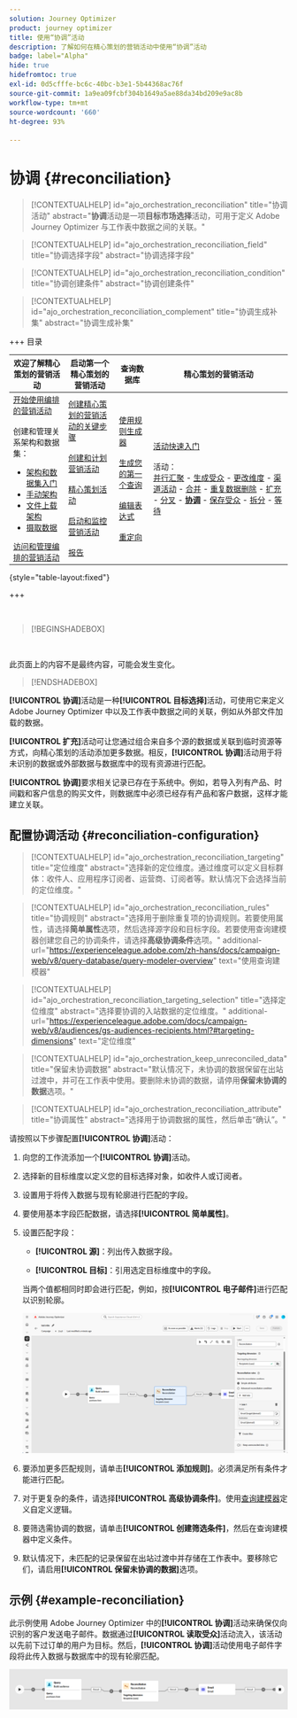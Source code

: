 ```yaml
---
solution: Journey Optimizer
product: journey optimizer
title: 使用“协调”活动
description: 了解如何在精心策划的营销活动中使用“协调”活动
badge: label="Alpha"
hide: true
hidefromtoc: true
exl-id: 0d5cfffe-bc6c-40bc-b3e1-5b44368ac76f
source-git-commit: 1a9ea09fcbf304b1649a5ae88da34bd209e9ac8b
workflow-type: tm+mt
source-wordcount: '660'
ht-degree: 93%

---
```


# 协调 {#reconciliation}

>[!CONTEXTUALHELP]
>id="ajo_orchestration_reconciliation"
>title="协调活动"
>abstract="**协调**&#x200B;活动是一项&#x200B;**目标市场选择**&#x200B;活动，可用于定义 Adobe Journey Optimizer 与工作表中数据之间的关联。"

>[!CONTEXTUALHELP]
>id="ajo_orchestration_reconciliation_field"
>title="协调选择字段"
>abstract="协调选择字段"

>[!CONTEXTUALHELP]
>id="ajo_orchestration_reconciliation_condition"
>title="协调创建条件"
>abstract="协调创建条件"

>[!CONTEXTUALHELP]
>id="ajo_orchestration_reconciliation_complement"
>title="协调生成补集"
>abstract="协调生成补集"


+++ 目录

| 欢迎了解精心策划的营销活动 | 启动第一个精心策划的营销活动 | 查询数据库 | 精心策划的营销活动 |
|---|---|---|---|
| [开始使用编排的营销活动](../gs-orchestrated-campaigns.md)<br/><br/>创建和管理关系架构和数据集：</br> <ul><li>[架构和数据集入门](../gs-schemas.md)</li><li>[手动架构](../manual-schema.md)</li><li>[文件上载架构](../file-upload-schema.md)</li><li>[摄取数据](../ingest-data.md)</li></ul>[访问和管理编排的营销活动](../access-manage-orchestrated-campaigns.md) | [创建精心策划的营销活动的关键步骤](../gs-campaign-creation.md)<br/><br/>[创建和计划营销活动](../create-orchestrated-campaign.md)<br/><br/>[精心策划活动](../orchestrate-activities.md)<br/><br/>[启动和监控营销活动](../start-monitor-campaigns.md)<br/><br/>[报告](../reporting-campaigns.md) | [使用规则生成器](../orchestrated-rule-builder.md)<br/><br/>[生成您的第一个查询](../build-query.md)<br/><br/>[编辑表达式](../edit-expressions.md)<br/><br/>[重定向](../retarget.md) | [活动快速入门](about-activities.md)<br/><br/>活动：<br/>[并行汇聚](and-join.md) - [生成受众](build-audience.md) - [更改维度](change-dimension.md) - [渠道活动](channels.md) - [合并](combine.md) - [重复数据删除](deduplication.md) - [扩充](enrichment.md) - [分叉](fork.md) - <b>[协调](reconciliation.md)</b> - [保存受众](save-audience.md) - [拆分](split.md) - [等待](wait.md) |

{style="table-layout:fixed"}

+++

<br/>

>[!BEGINSHADEBOX]

</br>

此页面上的内容不是最终内容，可能会发生变化。

>[!ENDSHADEBOX]

**[!UICONTROL 协调]**&#x200B;活动是一种&#x200B;**[!UICONTROL 目标选择]**&#x200B;活动，可使用它来定义 Adobe Journey Optimizer 中以及工作表中数据之间的关联，例如从外部文件加载的数据。

**[!UICONTROL 扩充]**&#x200B;活动可让您通过组合来自多个源的数据或关联到临时资源等方式，向精心策划的活动添加更多数据。相反，**[!UICONTROL 协调]**&#x200B;活动用于将未识别的数据或外部数据与数据库中的现有资源进行匹配。

**[!UICONTROL 协调]**&#x200B;要求相关记录已存在于系统中。例如，若导入列有产品、时间戳和客户信息的购买文件，则数据库中必须已经存有产品和客户数据，这样才能建立关联。

## 配置协调活动 {#reconciliation-configuration}

>[!CONTEXTUALHELP]
>id="ajo_orchestration_reconciliation_targeting"
>title="定位维度"
>abstract="选择新的定位维度。通过维度可以定义目标群体：收件人、应用程序订阅者、运营商、订阅者等。默认情况下会选择当前的定位维度。"

>[!CONTEXTUALHELP]
>id="ajo_orchestration_reconciliation_rules"
>title="协调规则"
>abstract="选择用于删除重复项的协调规则。若要使用属性，请选择&#x200B;**简单属性**&#x200B;选项，然后选择源字段和目标字段。若要使用查询建模器创建您自己的协调条件，请选择&#x200B;**高级协调条件**&#x200B;选项。"
>additional-url="https://experienceleague.adobe.com/zh-hans/docs/campaign-web/v8/query-database/query-modeler-overview" text="使用查询建模器"

>[!CONTEXTUALHELP]
>id="ajo_orchestration_reconciliation_targeting_selection"
>title="选择定位维度"
>abstract="选择要协调的入站数据的定位维度。"
>additional-url="https://experienceleague.adobe.com/docs/campaign-web/v8/audiences/gs-audiences-recipients.html?#targeting-dimensions" text="定位维度"

>[!CONTEXTUALHELP]
>id="ajo_orchestration_keep_unreconciled_data"
>title="保留未协调数据"
>abstract="默认情况下，未协调的数据保留在出站过渡中，并可在工作表中使用。要删除未协调的数据，请停用&#x200B;**保留未协调的数据**&#x200B;选项。"

>[!CONTEXTUALHELP]
>id="ajo_orchestration_reconciliation_attribute"
>title="协调属性"
>abstract="选择用于协调数据的属性，然后单击“确认”。"

请按照以下步骤配置&#x200B;**[!UICONTROL 协调]**&#x200B;活动：

1. 向您的工作流添加一个&#x200B;**[!UICONTROL 协调]**&#x200B;活动。

1. 选择新的目标维度以定义您的目标选择对象，如收件人或订阅者。

1. 设置用于将传入数据与现有轮廓进行匹配的字段。

1. 要使用基本字段匹配数据，请选择&#x200B;**[!UICONTROL 简单属性]**。

1. 设置匹配字段：

   * **[!UICONTROL 源]**：列出传入数据字段。

   * **[!UICONTROL 目标]**：引用选定目标维度中的字段。

   当两个值都相同时即会进行匹配，例如，按&#x200B;**[!UICONTROL 电子邮件]**&#x200B;进行匹配以识别轮廓。

   ![](../assets/workflow-reconciliation-criteria.png)

1. 要添加更多匹配规则，请单击&#x200B;**[!UICONTROL 添加规则]**。必须满足所有条件才能进行匹配。

1. 对于更复杂的条件，请选择&#x200B;**[!UICONTROL 高级协调条件]**。使用[查询建模器](../orchestrated-rule-builder.md)定义自定义逻辑。

1. 要筛选需协调的数据，请单击&#x200B;**[!UICONTROL 创建筛选条件]**，然后在查询建模器中定义条件。

1. 默认情况下，未匹配的记录保留在出站过渡中并存储在工作表中。要移除它们，请启用&#x200B;**[!UICONTROL 保留未协调的数据]**&#x200B;选项。

## 示例 {#example-reconciliation}

此示例使用 Adobe Journey Optimizer 中的&#x200B;**[!UICONTROL 协调]**&#x200B;活动来确保仅向识别的客户发送电子邮件。数据通过&#x200B;**[!UICONTROL 读取受众]**&#x200B;活动流入，该活动以先前下过订单的用户为目标。然后，**[!UICONTROL 协调]**&#x200B;活动使用电子邮件字段将此传入数据与数据库中的现有轮廓匹配。

![](../assets/workflow-reconciliation-sample-1.0.png)
